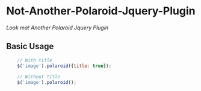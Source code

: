 # Not-Another-Polaroid-Jquery-Plugin

*Look ma! Another Polaroid Jquery Plugin*

## Basic Usage

~~~javascript
    // With title
    $('image').polaroid({title: true});
    
    // Without title
    $('image').polaroid();
~~~